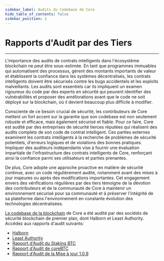 ```yaml
---
sidebar_label: Audits du Codebase de Core
hide_table_of_contents: false
sidebar_position: 2
---
```


# Rapports d'Audit par des Tiers

---

L'importance des audits de contrats intelligents dans l'écosystème blockchain ne peut être sous-estimée. En tant que programmes immuables qui automatisent des processus, gèrent des montants importants de valeur et établissent la confiance dans les systèmes décentralisés, les contrats intelligents doivent être sécurisés contre les bugs accidentels et les exploits malveillants. Les audits sont essentiels car ils impliquent un examen rigoureux du code par des experts en sécurité qui peuvent identifier des vulnérabilités et proposer des améliorations avant que le code ne soit déployé sur la blockchain, où il devient beaucoup plus difficile à modifier.

Consciente de ce besoin crucial de sécurité, les contributeurs de Core mettent un fort accent sur la garantie que son codebase est non seulement robuste et efficace, mais également sécurisé et fiable. Pour ce faire, Core est audité par des entreprises de sécurité tierces réputées qui réalisent des audits complets de son code de contrat intelligent. Ces parties externes examinent les contrats intelligents à la recherche de problèmes de sécurité potentiels, d'erreurs logiques et de violations des bonnes pratiques. Impliquer des auditeurs indépendants vise à fournir une évaluation impartiale de l'infrastructure des contrats intelligents de Core, renforçant ainsi la confiance parmi ses utilisateurs et parties prenantes.

De plus, Core adopte une approche proactive en matière de sécurité continue, avec un code régulièrement audité, notamment avant des mises à jour majeures ou après des modifications importantes. Cet engagement envers des vérifications régulières par des tiers témoigne de la dévotion des contributeurs et de la communauté de Core à maintenir un environnement sécurisé pour sa communauté et à préserver l'intégrité de sa plateforme dans l'environnement en constante évolution des technologies décentralisées.

[Le codebase de la blockchain](https://github.com/coredao-org) de Core a été audité par des sociétés de sécurité blockchain de premier plan, dont Halborn et Least Authority. Accédez aux rapports d'audit suivants:

- [Halborn](https://github.com/HalbornSecurity/PublicReports/blob/master/Solidity%20Smart%20Contract%20Audits/CoreDAO_Genesis_Smart_Contract_Security_Audit_Report_Halborn_Final.pdf)
- [Least Authority](https://leastauthority.com/blog/audits/audit-of-core-dao-layer-1-smart-contracts/)
- [Rapport d'Audit du Staking BTC](https://www.halborn.com/audits/coredao/btc-staking)
- [Rapport d'Audit de coreBTC](https://www.halborn.com/audits/coredao/corebtc)
- [Rapport d'Audit de la Mise à jour 1.0.9](https://www.halborn.com/audits/coredao/109-upgrade-release)
